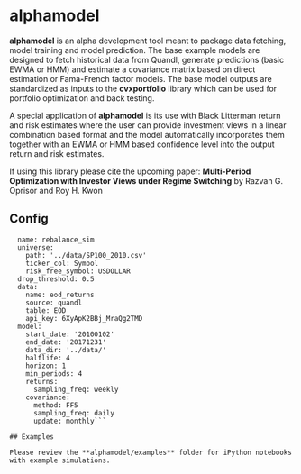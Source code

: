 # alphamodel

**alphamodel** is an alpha development tool meant to package data fetching, model training and model prediction.
The base example models are designed to fetch historical data from Quandl, generate predictions (basic EWMA or 
HMM) and estimate a covariance matrix based on direct estimation or Fama-French factor models. The base model
outputs are standardized as inputs to the **cvxportfolio** library which can be used for portfolio optimization
and back testing.

A special application of **alphamodel** is its use with Black Litterman return and risk estimates where the
user can provide investment views in a linear combination based format and the model automatically incorporates
them together with an EWMA or HMM based confidence level into the output return and risk estimates.

If using this library please cite the upcoming paper:
**Multi-Period Optimization with Investor Views under Regime Switching** by Razvan G. Oprisor and Roy H. Kwon

## Config

```alpha:
  name: rebalance_sim
  universe:
    path: '../data/SP100_2010.csv'
    ticker_col: Symbol
    risk_free_symbol: USDOLLAR
  drop_threshold: 0.5
  data:
    name: eod_returns
    source: quandl
    table: EOD
    api_key: 6XyApK2BBj_MraQg2TMD
  model:
    start_date: '20100102'
    end_date: '20171231'
    data_dir: '../data/'
    halflife: 4
    horizon: 1
    min_periods: 4
    returns:
      sampling_freq: weekly
    covariance:
      method: FF5
      sampling_freq: daily
      update: monthly```

## Examples

Please review the **alphamodel/examples** folder for iPython notebooks with example simulations.

